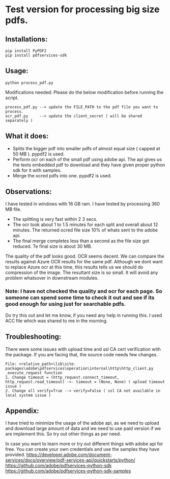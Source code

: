 # Test version for processing big size pdfs.
  

## Installations:
```
pip install PyPDF2
pip install pdfservices-sdk
```

  
## Usage:
`python process_pdf.py`  
  
Modifications needed: Please do the below modification before running the script.  

```
process_pdf.py --> update the FILE_PATH to the pdf file you want to process.
ocr_pdf.py     --> update the client_secret ( will be shared separately )
```

  
## What it does:
* Splits the bigger pdf into smaller pdfs of almost equal size ( capped at 50 MB ). pypdf2 is used.
* Perform ocr on each of the small pdf using adobe api. The api gives us the texts embedded pdf to download and they have given proper python sdk for it with samples.
* Merge the ocred pdfs into one. pypdf2 is used.  
  
  
## Observations:
I have tested in windows with 16 GB ram. I have tested by processing 360 MB file. 
* The splitting is very fast within 2 3 secs.
* The ocr took about 1 to 1.5 minutes for each split and overall about 12 minutes. The returned ocred file size 10% of whats sent to the adobe api.
* The final merge completes less than a second as the file size got reduced. Te final size is about 30 MB.

The quality of the pdf looks good. OCR seems decent. We can compare the results against Azure OCR results for the same pdf. Although we dont want to replace Azure ocr at this time, this results tells us we should do compression of the image. The resultant size is so small. It will avoid any problem whatsover in downstream modules.  
  
### **Note**: I have not checked the quality and ocr for each page. So someone can spend some time to check it out and see if its good enough for using just for searchable pdfs.
  
Do try this out and let me know, if you need any help in running this. I used ACC file which was shared to me in the morning.
  
  

## Troubleshooting:
There were some issues with upload time and ssl CA cert verification with the package. If you are facing that, the source code needs few changes.  

```
File: <relative_path>\lib\site-packages\adobe\pdfservices\operation\internal\http\http_client.py
_execute_request function 
1. Change timeout = (http_request.connect_timeout, http_request.read_timeout) ->- timeout = (None, None) ( upload timeout issue )
2. Change all verify=True --> verify=False ( ssl CA not available in local system issue )
```

  
## Appendix:
I have tried to minimize the usage of the adobe api, as we need to upload and download large amount of data and we need to use paid version if we are implement this. So try out other things as per need.
  
In case you want to learn more or try out different things with adobe api for free. You can create your own credentials and use the samples they have provided.
https://developer.adobe.com/document-services/docs/overview/pdf-services-api/quickstarts/python/
https://github.com/adobe/pdfservices-python-sdk
https://github.com/adobe/pdfservices-python-sdk-samples
